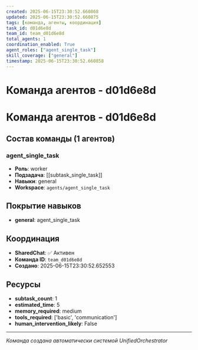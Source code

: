```yaml
---
created: 2025-06-15T23:30:52.660868
updated: 2025-06-15T23:30:52.660875
tags: [команда, агенты, координация]
task_id: d01d6e8d
team_id: team_d01d6e8d
total_agents: 1
coordination_enabled: True
agent_roles: ["agent_single_task"]
skill_coverage: ["general"]
timestamp: 2025-06-15T23:30:52.660858
---
```


# Команда агентов - d01d6e8d

# Команда агентов - d01d6e8d

## Состав команды (1 агентов)

### agent_single_task

- **Роль**: worker
- **Подзадача**: [[subtask_single_task]]
- **Навыки**: general
- **Workspace**: `agents/agent_single_task`

## Покрытие навыков

- **general**: agent_single_task


## Координация

- **SharedChat**: ✅ Активен
- **Команда ID**: `team_d01d6e8d`
- **Создано**: 2025-06-15T23:30:52.652553

## Ресурсы

- **subtask_count**: 1
- **estimated_time**: 5
- **memory_required**: medium
- **tools_required**: ['basic', 'communication']
- **human_intervention_likely**: False


---
*Команда создана автоматически системой UnifiedOrchestrator*
